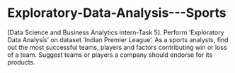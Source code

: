 # Exploratory-Data-Analysis---Sports
[Data Science and Business Analytics intern-Task 5].
Perform ‘Exploratory Data Analysis’ on dataset ‘Indian Premier League’.
As a sports analysts, find out the most successful teams, players and factors contributing win or loss of a team.
Suggest teams or players a company should endorse for its products.
